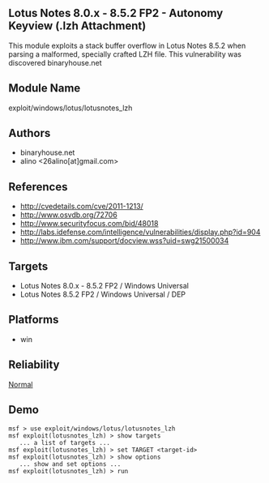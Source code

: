 ## Lotus Notes 8.0.x - 8.5.2 FP2 - Autonomy Keyview (.lzh Attachment)

This module exploits a stack buffer overflow in Lotus Notes 
8.5.2 when parsing a malformed, specially crafted LZH file. 
This vulnerability was discovered binaryhouse.net


## Module Name
exploit/windows/lotus/lotusnotes_lzh

## Authors
* binaryhouse.net
* alino <26alino[at]gmail.com>


## References
* http://cvedetails.com/cve/2011-1213/
* http://www.osvdb.org/72706
* http://www.securityfocus.com/bid/48018
* http://labs.idefense.com/intelligence/vulnerabilities/display.php?id=904
* http://www.ibm.com/support/docview.wss?uid=swg21500034



## Targets
* Lotus Notes 8.0.x - 8.5.2 FP2 / Windows Universal
* Lotus Notes 8.5.2 FP2 / Windows Universal / DEP


## Platforms
* win

## Reliability
[Normal](https://github.com/rapid7/metasploit-framework/wiki/Exploit-Ranking)

## Demo

```
msf > use exploit/windows/lotus/lotusnotes_lzh
msf exploit(lotusnotes_lzh) > show targets
   ... a list of targets ...
msf exploit(lotusnotes_lzh) > set TARGET <target-id>
msf exploit(lotusnotes_lzh) > show options
   ... show and set options ...
msf exploit(lotusnotes_lzh) > run
```
    
    